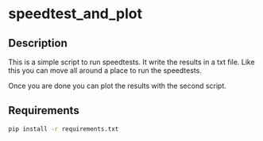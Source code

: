 # speedtest_and_plot

## Description

This is a simple script to run speedtests.
It write the results in a txt file.
Like this you can move all around a place to run the speedtests.

Once you are done you can plot the results with the second script.

## Requirements

```bash
pip install -r requirements.txt
```